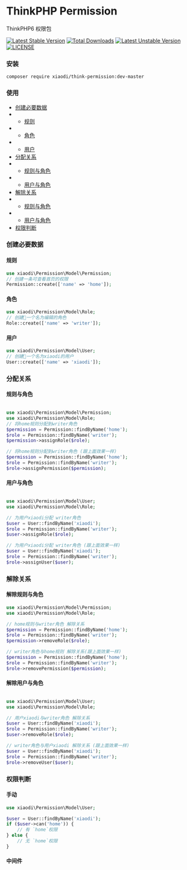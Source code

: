 # ThinkPHP Permission
ThinkPHP6 权限包

[![Latest Stable Version](https://poser.pugx.org/xiaodi/think-permission/v/stable)](https://packagist.org/packages/xiaodi/think-permission)
[![Total Downloads](https://poser.pugx.org/xiaodi/think-permission/downloads)](https://packagist.org/packages/xiaodi/think-permission)
[![Latest Unstable Version](https://poser.pugx.org/xiaodi/think-permission/v/unstable)](//packagist.org/packages/xiaodi/think-permission)
[![LICENSE](https://img.shields.io/badge/license-Anti%20996-blue.svg)](https://github.com/996icu/996.ICU/blob/master/LICENSE)

### 安装
```
composer require xiaodi/think-permission:dev-master
```

### 使用
* [创建必要数据](#创建必要数据)
* * [规则](#规则)
* * [角色](#角色)
* * [用户](#用户)
* [分配关系](#分配关系)
* * [规则与角色](#规则与角色)
* * [用户与角色](#用户与角色)
* [解除关系](#解除关系)
* * [规则与角色](#解除规则与角色)
* * [用户与角色](#解除用户与角色)
* [权限判断](#权限判断)

### 创建必要数据
#### 规则
```php
use xiaodi\Permission\Model\Permission;
// 创建一条可查看首页的权限 
Permission::create(['name' => 'home']);
```

#### 角色
```php
use xiaodi\Permission\Model\Role;
// 创建一个名为编辑的角色
Role::create(['name' => 'writer']);
```

#### 用户
```php
use xiaodi\Permission\Model\User;
// 创建一个名为xiaodi的用户
User::create(['name' => 'xiaodi']);
```

### 分配关系
#### 规则与角色
```php

use xiaodi\Permission\Model\Permission;
use xiaodi\Permission\Model\Role;
// 将home规则分配到writer角色 
$permission = Permission::findByName('home');
$role = Permission::findByName('writer');
$permission->assignRole($role);

// 将home规则分配到writer角色 (跟上面效果一样)
$permission = Permission::findByName('home');
$role = Permission::findByName('writer');
$role->assignPermission($permission);
```

#### 用户与角色
```php

use xiaodi\Permission\Model\User;
use xiaodi\Permission\Model\Role;

// 为用户xiaodi分配 writer角色 
$user = User::findByName('xiaodi');
$role = Permission::findByName('writer');
$user->assignRole($role);

// 为用户xiaodi分配 writer角色 (跟上面效果一样)
$user = User::findByName('xiaodi');
$role = Permission::findByName('writer');
$role->assignUser($user);

```

### 解除关系
#### 解除规则与角色
```php
use xiaodi\Permission\Model\Permission;
use xiaodi\Permission\Model\Role;

// home规则与writer角色 解除关系
$permission = Permission::findByName('home');
$role = Permission::findByName('writer');
$permission->removeRole($role);

// writer角色与home规则 解除关系(跟上面效果一样)
$permission = Permission::findByName('home');
$role = Permission::findByName('writer');
$role->removePermission($permission);
```

#### 解除用户与角色
```php

use xiaodi\Permission\Model\User;
use xiaodi\Permission\Model\Role;

// 用户xiaodi与writer角色 解除关系
$user = User::findByName('xiaodi');
$role = Permission::findByName('writer');
$user->removeRole($role);

// writer角色与用户xiaodi 解除关系 (跟上面效果一样)
$user = User::findByName('xiaodi');
$role = Permission::findByName('writer');
$role->removeUser($user);

```

### 权限判断
#### 手动
```php
use xiaodi\Permission\Model\User;

$user = User::findByName('xiaodi');
if ($user->can('home')) {
    // 有 `home`权限
} else {
    // 无 `home`权限
}
```

#### 中间件